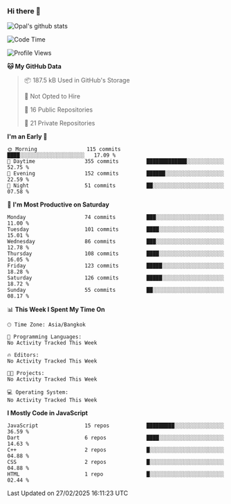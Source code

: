 ### Hi there 👋

![Opal's github stats](https://github-readme-stats.vercel.app/api?username=coolkidneversleep&count_private=true&show_icons=true&theme=radical)


<!--START_SECTION:waka-->
![Code Time](http://img.shields.io/badge/Code%20Time-64%20hrs%2038%20mins-blue)

![Profile Views](http://img.shields.io/badge/Profile%20Views-0-blue)

**🐱 My GitHub Data** 

> 📦 187.5 kB Used in GitHub's Storage 
 > 
> 🚫 Not Opted to Hire
 > 
> 📜 16 Public Repositories 
 > 
> 🔑 21 Private Repositories 
 > 
**I'm an Early 🐤** 

```text
🌞 Morning                115 commits         ████░░░░░░░░░░░░░░░░░░░░░   17.09 % 
🌆 Daytime                355 commits         █████████████░░░░░░░░░░░░   52.75 % 
🌃 Evening                152 commits         ██████░░░░░░░░░░░░░░░░░░░   22.59 % 
🌙 Night                  51 commits          ██░░░░░░░░░░░░░░░░░░░░░░░   07.58 % 
```
📅 **I'm Most Productive on Saturday** 

```text
Monday                   74 commits          ███░░░░░░░░░░░░░░░░░░░░░░   11.00 % 
Tuesday                  101 commits         ████░░░░░░░░░░░░░░░░░░░░░   15.01 % 
Wednesday                86 commits          ███░░░░░░░░░░░░░░░░░░░░░░   12.78 % 
Thursday                 108 commits         ████░░░░░░░░░░░░░░░░░░░░░   16.05 % 
Friday                   123 commits         █████░░░░░░░░░░░░░░░░░░░░   18.28 % 
Saturday                 126 commits         █████░░░░░░░░░░░░░░░░░░░░   18.72 % 
Sunday                   55 commits          ██░░░░░░░░░░░░░░░░░░░░░░░   08.17 % 
```


📊 **This Week I Spent My Time On** 

```text
🕑︎ Time Zone: Asia/Bangkok

💬 Programming Languages: 
No Activity Tracked This Week

🔥 Editors: 
No Activity Tracked This Week

🐱‍💻 Projects: 
No Activity Tracked This Week

💻 Operating System: 
No Activity Tracked This Week
```

**I Mostly Code in JavaScript** 

```text
JavaScript               15 repos            █████████░░░░░░░░░░░░░░░░   36.59 % 
Dart                     6 repos             ████░░░░░░░░░░░░░░░░░░░░░   14.63 % 
C++                      2 repos             █░░░░░░░░░░░░░░░░░░░░░░░░   04.88 % 
CSS                      2 repos             █░░░░░░░░░░░░░░░░░░░░░░░░   04.88 % 
HTML                     1 repo              █░░░░░░░░░░░░░░░░░░░░░░░░   02.44 % 
```




 Last Updated on 27/02/2025 16:11:23 UTC
<!--END_SECTION:waka-->
